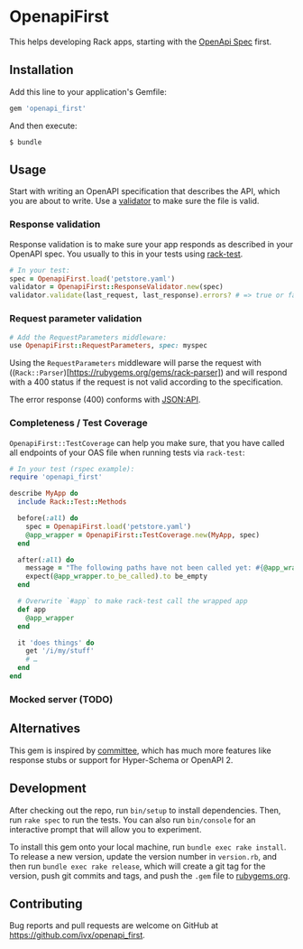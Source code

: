 # OpenapiFirst

This helps developing Rack apps, starting with the [OpenApi Spec](https://www.openapis.org/) first.

## Installation

Add this line to your application's Gemfile:

```ruby
gem 'openapi_first'
```

And then execute:

    $ bundle

## Usage

Start with writing an OpenAPI specification that describes the API, which you are about to write. Use a [validator](http://speccy.io/) to make sure the file is valid.

### Response validation

Response validation is to make sure your app responds as described in your OpenAPI spec. You usually to this in your tests using [rack-test](https://github.com/rack-test/rack-test).

```ruby
# In your test:
spec = OpenapiFirst.load('petstore.yaml')
validator = OpenapiFirst::ResponseValidator.new(spec)
validator.validate(last_request, last_response).errors? # => true or false
```

### Request parameter validation

```ruby
# Add the RequestParameters middleware:
use OpenapiFirst::RequestParameters, spec: myspec
```

Using the `RequestParameters` middleware will parse the request with ((`Rack::Parser`)[https://rubygems.org/gems/rack-parser]) and will respond with a 400 status if the request is not valid according to the specification.

The error response (400) conforms with [JSON:API](https://jsonapi.org).

### Completeness / Test Coverage

`OpenapiFirst::TestCoverage` can help you make sure, that you have called all endpoints of your OAS file when running tests via `rack-test`:

```ruby
# In your test (rspec example):
require 'openapi_first'

describe MyApp do
  include Rack::Test::Methods

  before(:all) do
    spec = OpenapiFirst.load('petstore.yaml')
    @app_wrapper = OpenapiFirst::TestCoverage.new(MyApp, spec)
  end

  after(:all) do
    message = "The following paths have not been called yet: #{@app_wrapper.to_be_called}"
    expect(@app_wrapper.to_be_called).to be_empty
  end

  # Overwrite `#app` to make rack-test call the wrapped app
  def app
    @app_wrapper
  end

  it 'does things' do
    get '/i/my/stuff'
    # …
  end
end
```

### Mocked server (TODO)

## Alternatives

This gem is inspired by [committee](https://github.com/interagent/committee), which has much more features like response stubs or support for Hyper-Schema or OpenAPI 2.

## Development

After checking out the repo, run `bin/setup` to install dependencies. Then, run `rake spec` to run the tests. You can also run `bin/console` for an interactive prompt that will allow you to experiment.

To install this gem onto your local machine, run `bundle exec rake install`. To release a new version, update the version number in `version.rb`, and then run `bundle exec rake release`, which will create a git tag for the version, push git commits and tags, and push the `.gem` file to [rubygems.org](https://rubygems.org).

## Contributing

Bug reports and pull requests are welcome on GitHub at https://github.com/ivx/openapi_first.
